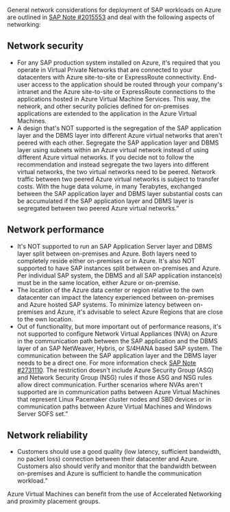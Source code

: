 

General network considerations for deployment of SAP workloads on Azure are outlined in [SAP Note #2015553](https://me.sap.com/notes/2015553) and deal with the following aspects of networking:

## Network security

- For any SAP production system installed on Azure, it's required that you operate in Virtual Private Networks that are connected to your datacenters with Azure site-to-site or ExpressRoute connectivity. End-user access to the application should be routed through your company's intranet and the Azure site-to-site or ExpressRoute connections to the applications hosted in Azure Virtual Machine Services. This way, the network, and other security policies defined for on-premises applications are extended to the application in the Azure Virtual Machines.
- A design that's NOT supported is the segregation of the SAP application layer and the DBMS layer into different Azure virtual networks that aren't peered with each other. Segregate the SAP application layer and DBMS layer using subnets within an Azure virtual network instead of using different Azure virtual networks. If you decide not to follow the recommendation and instead segregate the two layers into different virtual networks, the two virtual networks need to be peered. Network traffic between two peered Azure virtual networks is subject to transfer costs. With the huge data volume, in many Terabytes, exchanged between the SAP application layer and DBMS layer substantial costs can be accumulated if the SAP application layer and DBMS layer is segregated between two peered Azure virtual networks.”

## Network performance

- It's NOT supported to run an SAP Application Server layer and DBMS layer split between on-premises and Azure. Both layers need to completely reside either on-premises or in Azure. It's also NOT supported to have SAP instances split between on-premises and Azure. Per individual SAP system, the DBMS and all SAP application instance(s) must be in the same location, either Azure or on-premise.
- The location of the Azure data center or region relative to the own datacenter can impact the latency experienced between on-premises and Azure hosted SAP systems. To minimize latency between on-premises and Azure, it's advisable to select Azure Regions that are close to the own location.
- Out of functionality, but more important out of performance reasons, it's not supported to configure Network Virtual Appliances (NVA) on Azure in the communication path between the SAP application and the DBMS layer of an SAP NetWeaver, Hybris, or S/4HANA based SAP system. The communication between the SAP application layer and the DBMS layer needs to be a direct one. For more information check [SAP Note \#2731110](https://me.sap.com/notes/2731110). The restriction doesn't include Azure Security Group (ASG) and Network Security Group (NSG) rules if those ASG and NSG rules allow direct communication. Further scenarios where NVAs aren't supported are in communication paths between Azure Virtual Machines that represent Linux Pacemaker cluster nodes and SBD devices or in communication paths between Azure Virtual Machines and Windows Server SOFS set.”

## Network reliability

- Customers should use a good quality (low latency, sufficient bandwidth, no packet loss) connection between their datacenter and Azure. Customers also should verify and monitor that the bandwidth between on-premises and Azure is sufficient to handle the communication workload.”

Azure Virtual Machines can benefit from the use of Accelerated Networking and proximity placement groups.
